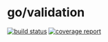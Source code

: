 # go/validation

[![build status](https://git.tech.kora.id/go/validation/badges/master/build.svg)](https://git.tech.kora.id/go/validation/commits/master)
[![coverage report](https://git.tech.kora.id/go/validation/badges/master/coverage.svg)](https://git.tech.kora.id/go/validation/commits/master)

